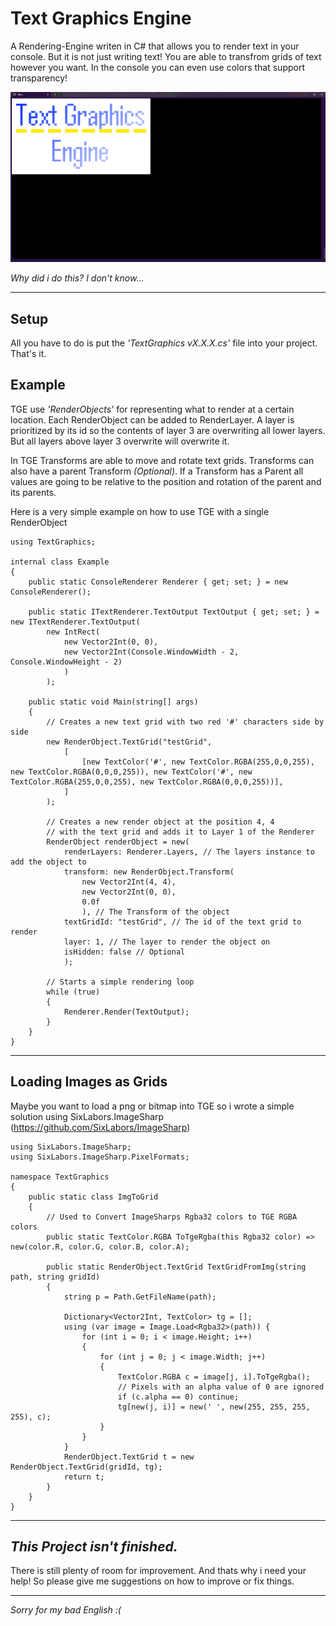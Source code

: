 

# Text Graphics Engine
A Rendering-Engine writen in C# that allows you to render text in your console.
But it is not just writing text! You are able to transfrom grids of text however you want.
In the console you can even use colors that support transparency!

![Example Image inside the Console](https://github.com/Mathias2246/Text-Graphics-Engine/blob/master/example.png)

*Why did i do this? I don't know...*

***
## Setup
All you have to do is put the *'TextGraphics vX.X.X.cs'* file into your project.
That's it.

## Example
TGE use *'RenderObjects'* for representing what to render at a certain location.
Each RenderObject can be added to RenderLayer.
A layer is prioritized by its id so the contents of layer 3 are overwriting all lower layers.
But all layers above layer 3 overwrite will overwrite it.

In TGE Transforms are able to move and rotate text grids.
Transforms can also have a parent Transform *(Optional)*.
If a Transform has a Parent all values are going to be relative to the position and rotation
of the parent and its parents.

Here is a very simple example on how to use TGE with a single RenderObject

    using TextGraphics;
    
    internal class Example
    {
	    public static ConsoleRenderer Renderer { get; set; } = new ConsoleRenderer();

	    public static ITextRenderer.TextOutput TextOutput { get; set; } = new ITextRenderer.TextOutput(
	        new IntRect(
	            new Vector2Int(0, 0),
	            new Vector2Int(Console.WindowWidth - 2, Console.WindowHeight - 2)
	            )
	        );

	    public static void Main(string[] args)
	    {
	        // Creates a new text grid with two red '#' characters side by side
	        new RenderObject.TextGrid("testGrid", 
	            [
	                [new TextColor('#', new TextColor.RGBA(255,0,0,255), new TextColor.RGBA(0,0,0,255)), new TextColor('#', new TextColor.RGBA(255,0,0,255), new TextColor.RGBA(0,0,0,255))],
	            ]
	        );

	        // Creates a new render object at the position 4, 4
	        // with the text grid and adds it to Layer 1 of the Renderer
	        RenderObject renderObject = new(
	            renderLayers: Renderer.Layers, // The layers instance to add the object to
	            transform: new RenderObject.Transform(
	                new Vector2Int(4, 4),
	                new Vector2Int(0, 0),
	                0.0f
	                ), // The Transform of the object
	            textGridId: "testGrid", // The id of the text grid to render
	            layer: 1, // The layer to render the object on
	            isHidden: false // Optional
	            );

	        // Starts a simple rendering loop
	        while (true)
	        {
	            Renderer.Render(TextOutput);
	        }
	    }
    }
***
## Loading Images as Grids
Maybe you want to load a png or bitmap into TGE so i wrote a simple solution using SixLabors.ImageSharp (https://github.com/SixLabors/ImageSharp)

    using SixLabors.ImageSharp;
    using SixLabors.ImageSharp.PixelFormats;
    
    namespace TextGraphics
    {
        public static class ImgToGrid
        {
	        // Used to Convert ImageSharps Rgba32 colors to TGE RGBA colors
            public static TextColor.RGBA ToTgeRgba(this Rgba32 color) => new(color.R, color.G, color.B, color.A);
    
            public static RenderObject.TextGrid TextGridFromImg(string path, string gridId)
            {
                string p = Path.GetFileName(path);
    
                Dictionary<Vector2Int, TextColor> tg = [];
                using (var image = Image.Load<Rgba32>(path)) {
                    for (int i = 0; i < image.Height; i++)
                    {
                        for (int j = 0; j < image.Width; j++)
                        {
                            TextColor.RGBA c = image[j, i].ToTgeRgba();
                            // Pixels with an alpha value of 0 are ignored
                            if (c.alpha == 0) continue;
                            tg[new(j, i)] = new(' ', new(255, 255, 255, 255), c);
                        }
                    }
                }
                RenderObject.TextGrid t = new RenderObject.TextGrid(gridId, tg);
                return t;
            }
        }
    }


***


## ***This Project isn't finished.***

There is still plenty of room for improvement. And thats why i need your help!
So please give me suggestions on how to improve or fix things.
***
*Sorry for my bad English :(*
